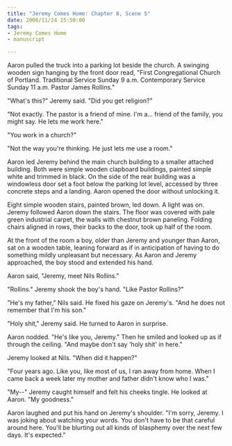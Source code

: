 ```yaml
--- 
title: "Jeremy Comes Home: Chapter 8, Scene 5"
date: 2006/11/24 15:50:00
tags: 
- Jeremy Comes Home
- manuscript

---
```


Aaron pulled the truck into a parking lot beside the church.  A swinging wooden sign hanging by the front door read, "First Congregational Church of Portland.  Traditional Service Sunday 9 a.m.  Contemporary Service Sunday 11 a.m.  Pastor James Rollins."

"What's this?" Jeremy said.  "Did you get religion?"

"Not exactly.  The pastor is a friend of mine.  I'm a... friend of the family, you might say.  He lets me work here."

"You work in a church?"

"Not the way you're thinking.  He just lets me use a room."

Aaron led Jeremy behind the main church building to a smaller attached building.  Both were simple wooden clapboard buildings, painted simple white and trimmed in black.  On the side of the rear building was a windowless door set a foot below the parking lot level, accessed by three concrete steps and a landing.  Aaron opened the door without unlocking it.

Eight simple wooden stairs, painted brown, led down.  A light was on.  Jeremy followed Aaron down the stairs.  The floor was covered with pale green industrial carpet, the walls with chestnut brown paneling.  Folding chairs aligned in rows, their backs to the door, took up half of the room.

At the front of the room a boy, older than Jeremy and younger than Aaron, sat on a wooden table, leaning forward as if in anticipation of having to do something mildly unpleasant but necessary.  As Aaron and Jeremy approached, the boy stood and extended his hand.

Aaron said, "Jeremy, meet Nils Rollins."

"Rollins."  Jeremy shook the boy's hand.  "Like Pastor Rollins?"

"He's my father," Nils said.  He fixed his gaze on Jeremy's.  "And he does not remember that I'm his son."

"Holy shit," Jeremy said.  He turned to Aaron in surprise.

Aaron nodded.  "He's like you, Jeremy."  Then he smiled and looked up as if through the ceiling.  "And maybe don't say 'holy shit' in here."

Jeremy looked at Nils.  "When did it happen?"

"Four years ago.  Like you, like most of us, I ran away from home.  When I came back a week later my mother and father didn't know who I was."

"My--"  Jeremy caught himself and felt his cheeks tingle.  He looked at Aaron.  "My goodness."

Aaron laughed and put his hand on Jeremy's shoulder.  "I'm sorry, Jeremy.  I was joking about watching your words.  You don't have to be that careful around here.  You'll be blurting out all kinds of blasphemy over the next few days.  It's expected."
